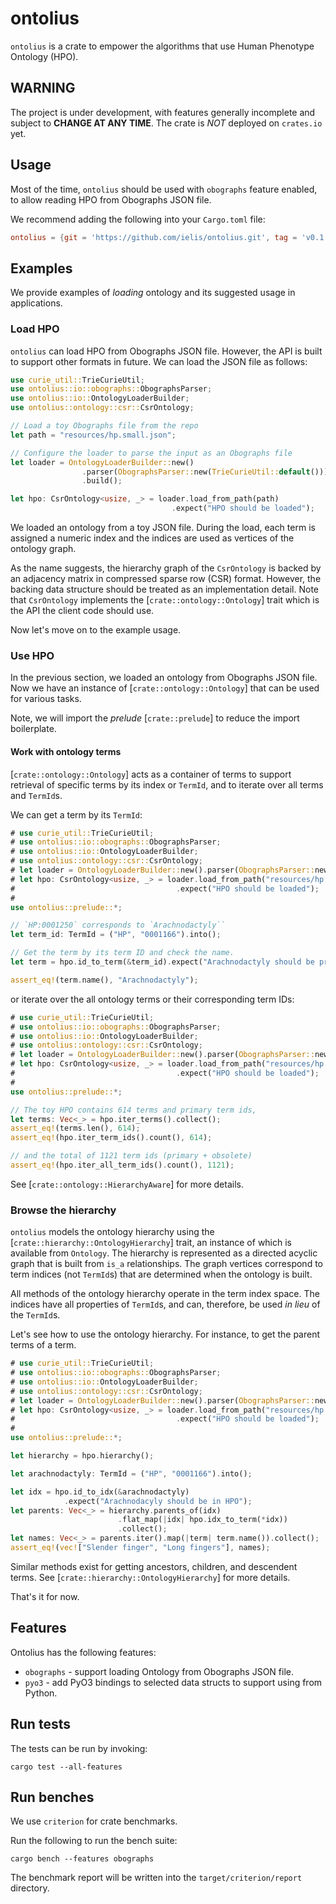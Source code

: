 # ontolius

`ontolius` is a crate to empower the algorithms that use Human Phenotype Ontology (HPO).

## WARNING

The project is under development, with features generally incomplete and subject to **CHANGE AT ANY TIME**.
The crate is *NOT* deployed on `crates.io` yet.

## Usage

Most of the time, `ontolius` should be used with `obographs` feature enabled,
to allow reading HPO from Obographs JSON file.

We recommend adding the following into your `Cargo.toml` file:

```toml
ontolius = {git = 'https://github.com/ielis/ontolius.git', tag = 'v0.1.1', features = ["obographs"]}
```

## Examples

We provide examples of *loading* ontology and its suggested usage
in applications.

### Load HPO

`ontolius` can load HPO from Obographs JSON file. 
However, the API is built to support other formats in future.
We can load the JSON file as follows:

```rust
use curie_util::TrieCurieUtil;
use ontolius::io::obographs::ObographsParser;
use ontolius::io::OntologyLoaderBuilder;
use ontolius::ontology::csr::CsrOntology;

// Load a toy Obographs file from the repo
let path = "resources/hp.small.json";

// Configure the loader to parse the input as an Obographs file
let loader = OntologyLoaderBuilder::new()
                .parser(ObographsParser::new(TrieCurieUtil::default()))
                .build();

let hpo: CsrOntology<usize, _> = loader.load_from_path(path)
                                    .expect("HPO should be loaded");
```

We loaded an ontology from a toy JSON file. 
During the load, each term is assigned a numeric index and the indices are used as vertices 
of the ontology graph. 

As the name suggests, the hierarchy graph of the `CsrOntology` 
is backed by an adjacency matrix in compressed sparse row (CSR) format.
However, the backing data structure should be treated as an implementation detail.
Note that `CsrOntology` implements the [`crate::ontology::Ontology`] trait
which is the API the client code should use. 

Now let's move on to the example usage.

### Use HPO

In the previous section, we loaded an ontology from Obographs JSON file.
Now we have an instance of [`crate::ontology::Ontology`] that can 
be used for various tasks.

Note, we will import the *prelude* [`crate::prelude`] to reduce the import boilerplate.

#### Work with ontology terms

[`crate::ontology::Ontology`] acts as a container of terms to support 
retrieval of specific terms by its index or `TermId`, and to iterate 
over all terms and `TermId`s. 

We can get a term by its `TermId`: 

```rust
# use curie_util::TrieCurieUtil;
# use ontolius::io::obographs::ObographsParser;
# use ontolius::io::OntologyLoaderBuilder;
# use ontolius::ontology::csr::CsrOntology;
# let loader = OntologyLoaderBuilder::new().parser(ObographsParser::new(TrieCurieUtil::default())).build();
# let hpo: CsrOntology<usize, _> = loader.load_from_path("resources/hp.small.json")
#                                    .expect("HPO should be loaded");
#
use ontolius::prelude::*;

// `HP:0001250` corresponds to `Arachnodactyly``
let term_id: TermId = ("HP", "0001166").into();

// Get the term by its term ID and check the name. 
let term = hpo.id_to_term(&term_id).expect("Arachnodactyly should be present");

assert_eq!(term.name(), "Arachnodactyly");
```

or iterate over the all ontology terms or their corresponding term IDs:

```rust
# use curie_util::TrieCurieUtil;
# use ontolius::io::obographs::ObographsParser;
# use ontolius::io::OntologyLoaderBuilder;
# use ontolius::ontology::csr::CsrOntology;
# let loader = OntologyLoaderBuilder::new().parser(ObographsParser::new(TrieCurieUtil::default())).build();
# let hpo: CsrOntology<usize, _> = loader.load_from_path("resources/hp.small.json")
#                                    .expect("HPO should be loaded");
#
use ontolius::prelude::*;

// The toy HPO contains 614 terms and primary term ids,
let terms: Vec<_> = hpo.iter_terms().collect();
assert_eq!(terms.len(), 614);
assert_eq!(hpo.iter_term_ids().count(), 614);

// and the total of 1121 term ids (primary + obsolete)
assert_eq!(hpo.iter_all_term_ids().count(), 1121);
```

See [`crate::ontology::HierarchyAware`] for more details.

### Browse the hierarchy

`ontolius` models the ontology hierarchy using the [`crate::hierarchy::OntologyHierarchy`] trait, 
an instance of which is available from `Ontology`. 
The hierarchy is represented as a directed acyclic graph that is built from `is_a` relationships. 
The graph vertices correspond to term indices (not `TermId`s) that are determined 
when the ontology is built.

All methods of the ontology hierarchy operate in the term index space. The indices have 
all properties of `TermId`s, and can, therefore, be used *in lieu* of the `TermId`s. 

Let's see how to use the ontology hierarchy. For instance, to get the parent terms of a term.

```rust
# use curie_util::TrieCurieUtil;
# use ontolius::io::obographs::ObographsParser;
# use ontolius::io::OntologyLoaderBuilder;
# use ontolius::ontology::csr::CsrOntology;
# let loader = OntologyLoaderBuilder::new().parser(ObographsParser::new(TrieCurieUtil::default())).build();
# let hpo: CsrOntology<usize, _> = loader.load_from_path("resources/hp.small.json")
#                                    .expect("HPO should be loaded");
#
use ontolius::prelude::*;

let hierarchy = hpo.hierarchy();

let arachnodactyly: TermId = ("HP", "0001166").into();

let idx = hpo.id_to_idx(&arachnodactyly)
            .expect("Arachnodacyly should be in HPO");
let parents: Vec<_> = hierarchy.parents_of(idx)
                        .flat_map(|idx| hpo.idx_to_term(*idx))
                        .collect();
let names: Vec<_> = parents.iter().map(|term| term.name()).collect();
assert_eq!(vec!["Slender finger", "Long fingers"], names);
```

Similar methods exist for getting ancestors, children, and descendent terms.
See [`crate::hierarchy::OntologyHierarchy`] for more details.

That's it for now.

## Features

Ontolius has the following features:

* `obographs` - support loading Ontology from Obographs JSON file.
* `pyo3` - add PyO3 bindings to selected data structs to support using from Python.


## Run tests

The tests can be run by invoking:

```shell
cargo test --all-features
```

## Run benches

We use `criterion` for crate benchmarks.

Run the following to run the bench suite:

```shell
cargo bench --features obographs
```

The benchmark report will be written into the `target/criterion/report` directory.
